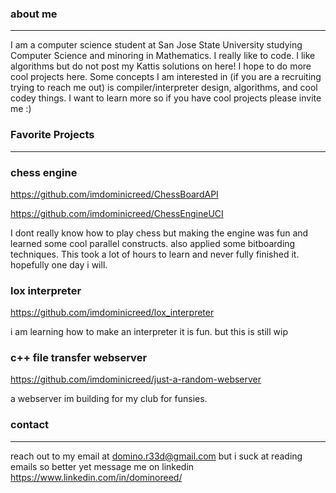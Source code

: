 ### about me
---
I am a computer science student at San Jose State University studying Computer Science and minoring in Mathematics. I really like to code. I like algorithms but do not post my Kattis solutions on here! I hope to do more cool projects here. Some concepts I am interested in (if you are a recruiting trying to reach me out) is compiler/interpreter design, algorithms, and cool codey things. I want to learn more so if you have cool projects please invite me :) 

### Favorite Projects
----
### chess engine
https://github.com/imdominicreed/ChessBoardAPI

https://github.com/imdominicreed/ChessEngineUCI

I dont really know how to play chess but making the engine was fun and learned some cool parallel constructs. also applied some bitboarding techniques. This took a lot of hours to learn and never fully finished it. hopefully one day i will.

### lox interpreter

https://github.com/imdominicreed/lox_interpreter

i am learning how to make an interpreter it is fun. but this is still wip

### c++ file transfer webserver

https://github.com/imdominicreed/just-a-random-webserver

a webserver im building for my club for funsies.

### contact
---
reach out to my email at domino.r33d@gmail.com but i suck at reading emails so better yet message me on linkedin
https://www.linkedin.com/in/dominoreed/


